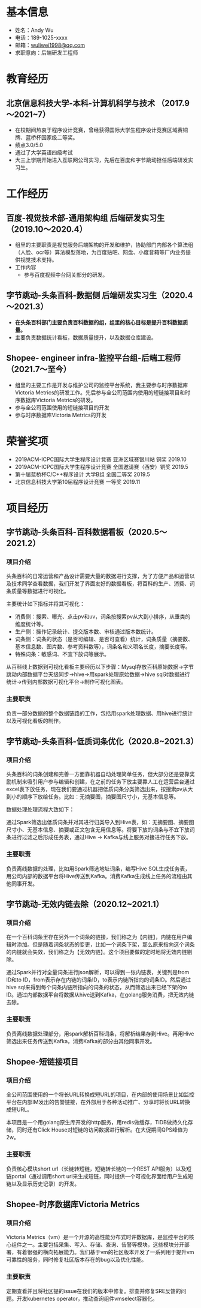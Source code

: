 # **基本信息**

- 姓名：Andy Wu
- 电话：189-1025-xxxx
- 邮箱：[wuliwei1998@qq.com](mailto:wuliwei1998@qq.com)
- 求职意向：后端研发工程师

# **教育经历**

## **北京信息科技大学-本科-计算机科学与技术 （2017.9～2021~7）**

- 在校期间热衷于程序设计竞赛，曾经获得国际大学生程序设计竞赛区域赛铜牌、蓝桥杯国家级二等奖。
- 绩点3.0/5.0
- 通过了大学英语四级考试
- 大三上学期开始进入互联网公司实习，先后在百度和字节跳动担任后端研发实习生。

# **工作经历**

## **百度-视觉技术部-通用架构组 后端研发实习生（2019.10～2020.4）**

- 组里的主要职责是视觉服务后端架构的开发和维护，协助部门内部各个算法组（人脸、ocr等）算法模型落地，为百度贴吧、网盘、小度音箱等厂内业务提供视觉技术支持。
- 工作内容
    - 参与百度视频中台网关部分的研发。

## **字节跳动-头条百科-数据侧 后端研发实习生（2020.4～2021.3）**

- **在头条百科部门主要负责百科数据的组，组里的核心目标是提升百科数据质量。**
- 主要负责数据统计看板，数据质量提升，以及数据仓库建设。

## Shopee- engineer infra-监控平台组-后端工程师（2021.7～至今）

- 组里的主要工作是开发与维护公司的监控平台系统，我主要参与时序数据库Victoria Metrics的研发工作。先后参与全公司范围内使用的短链接项目和时序数据库Victoria Metrics的研发。
- 参与全公司范围使用的短链接项目的开发
- 参与时序数据库Victoria Metrics的开发

# **荣誉奖项**

- 2019ACM-ICPC国际大学生程序设计竞赛 亚洲区域赛银川站 铜奖 2019.10
- 2019ACM-ICPC国际大学生程序设计竞赛 全国邀请赛（西安）铜奖 2019.5
- 第十届蓝桥杯C/C++程序设计 大学B组 全国二等奖 2019.5
- 北京信息科技大学第10届程序设计竞赛 一等奖 2019.11

# **项目经历**

## **字节跳动-头条百科-百科数据看板（2020.5～2021.2）**

### **项目介绍**

头条百科的日常运营和产品设计需要大量的数据进行支撑，为了方便产品和运营以及技术同学查看数据，我们开发了界面友好的数据看板，将百科的生产、消费、词条质量等数据进行可视化。

主要统计如下指标并将其可视化：

- 消费侧：搜索、曝光、点击pv和uv，词条按搜索pv从大到小排序，从垂类的维度统计等。
- 生产侧：操作记录统计、提交版本数、审核通过版本数统计。
- 词条侧：词条的状态（是否可编辑、是否可查看）统计，词条质量（摘要数、基本信息数、图片数、参考资料数等），词条名和义项名长度，摘要长度等。
- 特殊词条：敏感词、不宜下放词等展示。

从百科线上数据到可视化看板主要经历以下步骤：Mysql存放百科原始数据→字节跳动内部数据平台天级同步→hive→用spark处理原始数据→hive sql对数据进行统计→传到内部数据可视化平台→制作可视化图表。

### 主要职责

负责一部分数据的整个数据链路的工作，包括用spark处理数据、用hive进行统计以及可视化看板的制作。

## **字节跳动-头条百科-低质词条优化（2020.8~2021.3）**

### **项目介绍**

头条百科的词条创建和完善一方面靠机器自动处理简单任务，但大部分还是要靠奖励机制来吸引用户参与编辑和创建，在之前的任务下放主要靠人工在运营后台通过excel表下放任务，现在我们要通过机器把低质词条分类筛选出来，按搜索pv从大到小的顺序下放给任务。比如：无摘要图，摘要图尺寸小，无基本信息等。

数据处理处理流程大致如下：

通过Spark筛选出低质词条并对其进行归类导入到Hive表，如：无摘要图、摘要图尺寸小、无基本信息、摘要或正文包含无用信息等。将要下放的词条与不宜下放词条进行过滤之后形成任务表，通过Hive -> Kafka与线上服务对接进行任务下放。

### 主要职责

负责离线数据的处理，比如用Spark筛选地址词条，编写Hive SQL生成任务表，用公司内部的数据平台将Hive传送到Kafka。消费Kafka生成线上任务的流程由其他同事开发。

## **字节跳动-无效内链去除（2020.12~2021.1）**

### **项目介绍**

在一个百科词条里存在另外一个词条的链接，我们称之为【内链】，内链在用户编辑时添加。但是随着词条状态的变更，比如一个词条下架，那么原来指向这个词条的内链就会失效，我们称之为【无效内链】。这个项目要做的定时地将无效内链剔除。

通过Spark并行对全量词条进行json解析，可以得到一张内链表，关键列是from ID和to ID，from表示存在内链的词条ID，to表示内链所指向的词条ID。然后通过hive sql来得到每个词条内链所指向的词条的状态，从而筛选出来已经下架的to ID。通过内部数据平台将数据从hive送到Kafka，在golang服务消费，把无效内链去除。

### 主要职责

负责离线数据处理部分，用spark解析百科词条，将解析结果存到Hive。再用Hive筛选出来任务传送到Kafka，消费Kafka的部分由其他同事开发。

## Shopee-短链接项目

### 项目介绍

全公司范围使用的一个将长URL转换成短URL的项目，在内部的使用场景比如监控平台在内部IM发出的告警链接，在外部用于各种活动推广、分享时将长URL转换成短URL。

本项目是一个用golang原生库开发的http服务，用redis做缓存，TiDB做持久化存储，同时还有Click House对短链的访问数据进行解析。在大促期间QPS峰值为2w。

### 主要职责

负责核心模块short url（长链转短链，短链转长链的一个REST API服务）以及短链portal（通过调用short url来生成短链，同时提供一个可视化界面给用户生成短链以及显示历史记录）的开发。

## Shopee-时序数据库Victoria Metrics

### 项目介绍

Victoria Metrics（vm）是一个开源的高性能分布式时许数据库，是监控平台的核心组件之一。主要包括采集、写入、存储、查询、告警等模块，这些模块分开部署，有着很强的横向拓展能力。我们基于vm的社区版本开发了一系列用于提升vm可靠性的服务，同时修复社区版本存在的bug以及优化性能。

### 主要职责

定期查看并且将社区提的issue在我们的版本中修复。排查并修复SRE反馈的问题。开发kubernetes operator，推动查询组件vmselect容器化。
